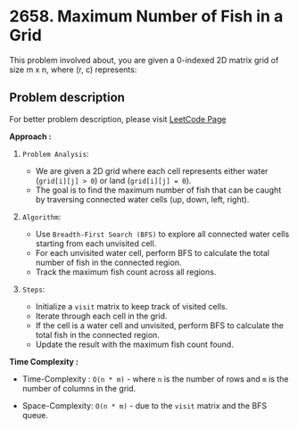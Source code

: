 # 2658. Maximum Number of Fish in a Grid

This problem involved about, you are given a 0-indexed 2D matrix grid of size m x n, where (r, c) represents:

## Problem description

For better problem description, please visit [LeetCode Page](https://leetcode.com/problems/maximum-number-of-fish-in-a-grid/description)

**Approach :**<br/>

1. `Problem Analysis`:

    - We are given a 2D grid where each cell represents either water (`grid[i][j] > 0`) or land (`grid[i][j] = 0`).
    - The goal is to find the maximum number of fish that can be caught by traversing connected water cells (up, down, left, right).

2. `Algorithm`:

    - Use `Breadth-First Search (BFS)` to explore all connected water cells starting from each unvisited cell.
    - For each unvisited water cell, perform BFS to calculate the total number of fish in the connected region.
    - Track the maximum fish count across all regions.

3. `Steps`:
    - Initialize a `visit` matrix to keep track of visited cells.
    - Iterate through each cell in the grid.
    - If the cell is a water cell and unvisited, perform BFS to calculate the total fish in the connected region.
    - Update the result with the maximum fish count found.

**Time Complexity :**<br/>

-   Time-Complexity : `O(n * m)` - where `n` is the number of rows and `m` is the number of columns in the grid.

-   Space-Complexity: `O(n * m)` - due to the `visit` matrix and the BFS queue.
